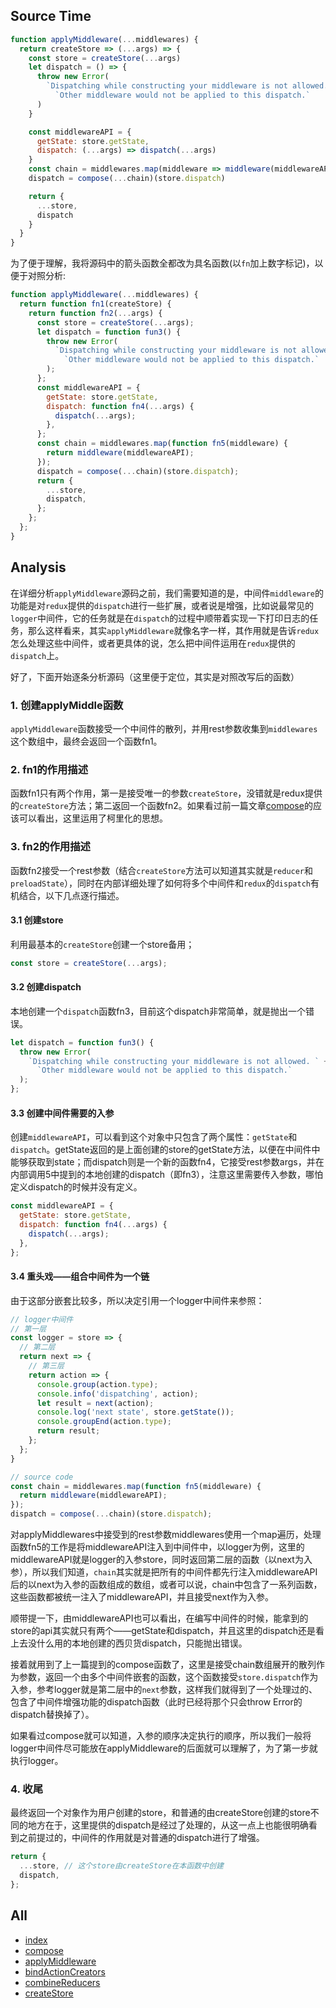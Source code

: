 ## Source Time
```javascript
function applyMiddleware(...middlewares) {
  return createStore => (...args) => {
    const store = createStore(...args)
    let dispatch = () => {
      throw new Error(
        `Dispatching while constructing your middleware is not allowed. ` +
          `Other middleware would not be applied to this dispatch.`
      )
    }

    const middlewareAPI = {
      getState: store.getState,
      dispatch: (...args) => dispatch(...args)
    }
    const chain = middlewares.map(middleware => middleware(middlewareAPI))
    dispatch = compose(...chain)(store.dispatch)

    return {
      ...store,
      dispatch
    }
  }
}
```

为了便于理解，我将源码中的箭头函数全都改为具名函数(以`fn`加上数字标记)，以便于对照分析:

```javascript
function applyMiddleware(...middlewares) {
  return function fn1(createStore) {
    return function fn2(...args) {
      const store = createStore(...args);
      let dispatch = function fun3() {
        throw new Error(
          `Dispatching while constructing your middleware is not allowed. ` +
            `Other middleware would not be applied to this dispatch.`
        );
      };
      const middlewareAPI = {
        getState: store.getState,
        dispatch: function fn4(...args) {
          dispatch(...args);
        },
      };
      const chain = middlewares.map(function fn5(middleware) {
        return middleware(middlewareAPI);
      });
      dispatch = compose(...chain)(store.dispatch);
      return {
        ...store,
        dispatch,
      };
    };
  };
}
```

## Analysis

在详细分析`applyMiddleware`源码之前，我们需要知道的是，中间件`middleware`的功能是对`redux`提供的`dispatch`进行一些扩展，或者说是增强，比如说最常见的`logger`中间件，它的任务就是在`dispatch`的过程中顺带着实现一下打印日志的任务，那么这样看来，其实`applyMiddleware`就像名字一样，其作用就是告诉`redux`怎么处理这些中间件，或者更具体的说，怎么把中间件运用在`redux`提供的`dispatch`上。

好了，下面开始逐条分析源码（这里便于定位，其实是对照改写后的函数）

### 1. 创建applyMiddle函数
`applyMiddleware`函数接受一个中间件的散列，并用rest参数收集到`middlewares`这个数组中，最终会返回一个函数fn1。

### 2. fn1的作用描述
函数fn1只有两个作用，第一是接受唯一的参数`createStore`，没错就是redux提供的`createStore`方法；第二返回一个函数fn2。如果看过前一篇文章[compose](./compose.md)的应该可以看出，这里运用了柯里化的思想。

### 3. fn2的作用描述
函数fn2接受一个rest参数（结合`createStore`方法可以知道其实就是`reducer`和`preloadState`），同时在内部详细处理了如何将多个中间件和`redux`的`dispatch`有机结合，以下几点逐行描述。

#### 3.1 创建store
利用最基本的`createStore`创建一个store备用；

```javascript
const store = createStore(...args);
```

#### 3.2 创建dispatch
本地创建一个`dispatch`函数fn3，目前这个dispatch非常简单，就是抛出一个错误。

```javascript
let dispatch = function fun3() {
  throw new Error(
    `Dispatching while constructing your middleware is not allowed. ` +
      `Other middleware would not be applied to this dispatch.`
  );
};
```

#### 3.3 创建中间件需要的入参
创建`middlewareAPI`，可以看到这个对象中只包含了两个属性：`getState`和`dispatch`。getState返回的是上面创建的store的getState方法，以便在中间件中能够获取到state；而dispatch则是一个新的函数fn4，它接受rest参数args，并在内部调用5中提到的本地创建的dispatch（即fn3），注意这里需要传入参数，哪怕定义dispatch的时候并没有定义。

```javascript
const middlewareAPI = {
  getState: store.getState,
  dispatch: function fn4(...args) {
    dispatch(...args);
  },
};
```

#### 3.4 重头戏——组合中间件为一个链
由于这部分嵌套比较多，所以决定引用一个logger中间件来参照：

```javascript
// logger中间件
// 第一层
const logger = store => {
  // 第二层
  return next => {
    // 第三层
    return action => {
      console.group(action.type);
      console.info('dispatching', action);
      let result = next(action);
      console.log('next state', store.getState());
      console.groupEnd(action.type);
      return result;
    };
  };
}

// source code
const chain = middlewares.map(function fn5(middleware) {
  return middleware(middlewareAPI);
});
dispatch = compose(...chain)(store.dispatch);
```

对applyMiddlewares中接受到的rest参数middlewares使用一个map遍历，处理函数fn5的工作是将middlewareAPI注入到中间件中，以logger为例，这里的middlewareAPI就是logger的入参store，同时返回第二层的函数（以next为入参），所以我们知道，`chain`其实就是把所有的中间件都先行注入middlewareAPI后的以next为入参的函数组成的数组，或者可以说，chain中包含了一系列函数，这些函数都被统一注入了middlewareAPI，并且接受next作为入参。

顺带提一下，由middlewareAPI也可以看出，在编写中间件的时候，能拿到的store的api其实就只有两个——getState和dispatch，并且这里的dispatch还是看上去没什么用的本地创建的西贝货dispatch，只能抛出错误。

接着就用到了上一篇提到的compose函数了，这里是接受chain数组展开的散列作为参数，返回一个由多个中间件嵌套的函数，这个函数接受`store.dispatch`作为入参，参考logger就是第二层中的`next`参数，这样我们就得到了一个处理过的、包含了中间件增强功能的dispatch函数（此时已经将那个只会throw Error的dispatch替换掉了）。

如果看过compose就可以知道，入参的顺序决定执行的顺序，所以我们一般将logger中间件尽可能放在applyMiddleware的后面就可以理解了，为了第一步就执行logger。

### 4. 收尾
最终返回一个对象作为用户创建的store，和普通的由createStore创建的store不同的地方在于，这里提供的dispatch是经过了处理的，从这一点上也能很明确看到之前提过的，中间件的作用就是对普通的dispatch进行了增强。

```javascript
return {
  ...store, // 这个store由createStore在本函数中创建
  dispatch,
};
```

## All
+ [index](./index.md)
+ [compose](./compose.md)
+ [applyMiddleware](./applyMiddleware.md)
+ [bindActionCreators](./bindActionCreators.md)
+ [combineReducers](./combineReducers.md)
+ [createStore](./createStore.md)